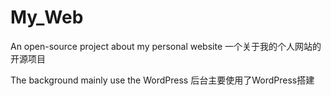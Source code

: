# My_Web
An open-source project about my personal website
一个关于我的个人网站的开源项目

The background mainly use the WordPress
后台主要使用了WordPress搭建
